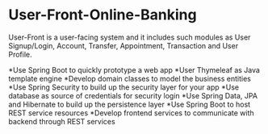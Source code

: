 # User-Front-Online-Banking
User-Front is a user-facing system and it includes such modules as User Signup/Login, Account, Transfer, Appointment, Transaction and User Profile. 

*Use Spring Boot to quickly prototype a web app
*User Thymeleaf as Java template engine
*Develop domain classes to model the business entities
*Use Spring Security to build up the security layer for your app
*Use database as source of credentials for security login
*Use Spring Data, JPA and Hibernate to build up the persistence layer
*Use Spring Boot to host REST service resources
*Develop frontend services to communicate with backend through REST services
